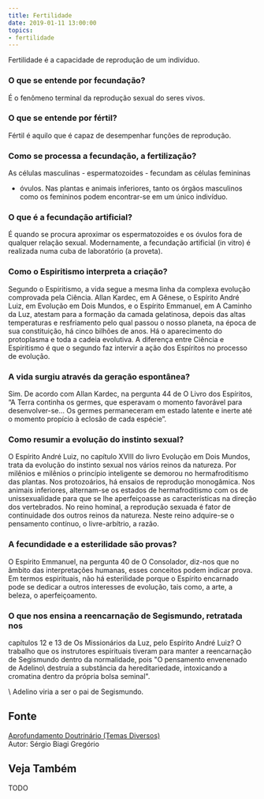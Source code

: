 ```yaml
---
title: Fertilidade
date: 2019-01-11 13:00:00
topics: 
- fertilidade
---
```


Fertilidade é a capacidade de reprodução de um indivíduo.

### O que se entende por fecundação?
É o fenômeno terminal da reprodução sexual do seres vivos.

### O que se entende por fértil?
Fértil é aquilo que é capaz de desempenhar funções de reprodução.

### Como se processa a fecundação, a fertilização?
As células masculinas - espermatozoides - fecundam as células femininas
- óvulos. Nas plantas e animais inferiores, tanto os órgãos masculinos
como os femininos podem encontrar-se em um único indivíduo.

### O que é a fecundação artificial?
É quando se procura aproximar os espermatozoides e os óvulos fora de
qualquer relação sexual. Modernamente, a fecundação artificial (in
vitro) é realizada numa cuba de laboratório (a proveta).

### Como o Espiritismo interpreta a criação?
Segundo o Espiritismo, a vida segue a mesma linha da complexa
evolução comprovada pela Ciência. Allan Kardec, em A Gênese, o
Espírito André Luiz, em Evolução em Dois Mundos, e o Espírito
Emmanuel, em A Caminho da Luz, atestam para a formação da camada
gelatinosa, depois das altas temperaturas e resfriamento pelo qual
passou o nosso planeta, na época de sua constituição, há cinco bilhões
de anos. Há o aparecimento do protoplasma e toda a cadeia evolutiva. A
diferença entre Ciência e Espiritismo é que o segundo faz intervir a
ação dos Espíritos no processo de evolução.

### A vida surgiu através da geração espontânea?
Sim. De acordo com Allan Kardec, na pergunta 44 de O Livro dos
Espíritos, “A Terra continha os germes, que esperavam o momento
favorável para desenvolver-se... Os germes permaneceram em estado
latente e inerte até o momento propício à eclosão de cada espécie”.

### Como resumir a evolução do instinto sexual?
O Espírito André Luiz, no capítulo XVIII do livro Evolução em Dois
Mundos, trata da evolução do instinto sexual nos vários reinos da
natureza. Por milênios e milênios o princípio inteligente se demorou no
hermafroditismo das plantas. Nos protozoários, há ensaios de reprodução
monogâmica. Nos animais inferiores, alternam-se os estados de
hermafroditismo com os de unissexualidade para que se lhe aperfeiçoasse
as características na direção dos vertebrados. No reino hominal, a
reprodução sexuada é fator de continuidade dos outros reinos da
natureza. Neste reino adquire-se o pensamento contínuo, o
livre-arbítrio, a razão.

### A fecundidade e a esterilidade são provas?
O Espírito Emmanuel, na pergunta 40 de O Consolador, diz-nos que no
âmbito das interpretações humanas, esses conceitos podem indicar prova.
Em termos espirituais, não há esterilidade porque o Espírito encarnado
pode se dedicar a outros interesses de evolução, tais como, a arte, a
beleza, o aperfeiçoamento.

### O que nos ensina a reencarnação de Segismundo, retratada nos
capítulos 12 e 13 de Os Missionários da Luz, pelo Espírito André Luiz?
O trabalho que os instrutores espirituais tiveram para manter a
reencarnação de Segismundo dentro da normalidade, pois "O pensamento
envenenado de Adelino\ destruía a substância da hereditariedade,
intoxicando a cromatina dentro da própria bolsa seminal".

\ Adelino viria a ser o pai de Segismundo.

## Fonte
[Aprofundamento Doutrinário (Temas Diversos)](https://sites.google.com/view/aprofundamentodoutrinario/fecundidade-fertilidade)  
Autor: Sérgio Biagi Gregório



## Veja Também
TODO


